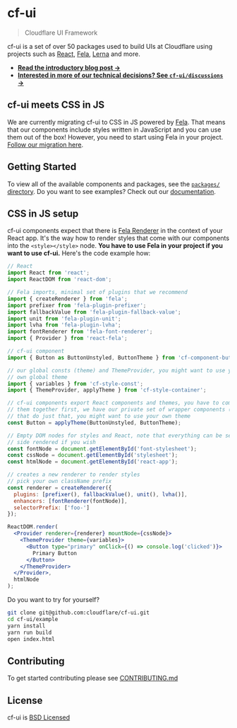 # cf-ui

> Cloudflare UI Framework

cf-ui is a set of over 50 packages used to build UIs at Cloudflare using
projects such as [React](https://facebook.github.io/react/),
[Fela](http://fela.js.org), [Lerna](https://lernajs.io) and more.

- **[Read the introductory blog post &rarr;](https://blog.cloudflare.com/cf-ui/)**
- **[Interested in more of our technical decisions? See `cf-ui/discussions` &rarr;](discussions)**

## cf-ui meets CSS in JS

We are currently migrating cf-ui to CSS in JS powered by [Fela](https://github.com/rofrischmann/fela). That means that our components include styles written in JavaScript and you can use them out of the box! However, you need to start using Fela in your project. [Follow our migration here](https://github.com/cloudflare/cf-ui/issues/100).

## Getting Started

To view all of the available components and packages, see the [`packages/` directory](packages). Do you want to see examples? Check out our [documentation](https://cloudflare.github.io/cf-ui/).

## CSS in JS setup

cf-ui components expect that there is [Fela Renderer](http://fela.js.org/docs/basics/Renderer.html) in the context of your React app. It's the way how to render styles that come with our components into the `<style></style>` node. **You have to use Fela in your project if you want to use cf-ui.** Here's the code example how:

```jsx
// React
import React from 'react';
import ReactDOM from 'react-dom';

// Fela imports, minimal set of plugins that we recommend
import { createRenderer } from 'fela';
import prefixer from 'fela-plugin-prefixer';
import fallbackValue from 'fela-plugin-fallback-value';
import unit from 'fela-plugin-unit';
import lvha from 'fela-plugin-lvha';
import fontRenderer from 'fela-font-renderer';
import { Provider } from 'react-fela';

// cf-ui component
import { Button as ButtonUnstyled, ButtonTheme } from 'cf-component-button';

// our global consts (theme) and ThemeProvider, you might want to use your
// own global theme
import { variables } from 'cf-style-const';
import { ThemeProvider, applyTheme } from 'cf-style-container';

// cf-ui components export React components and themes, you have to combine
// them together first, we have our private set of wrapper components (cf-ux)
// that do just that, you might want to use your own theme
const Button = applyTheme(ButtonUnstyled, ButtonTheme);

// Empty DOM nodes for styles and React, note that everything can be server
// side rendered if you wish
const fontNode = document.getElementById('font-stylesheet');
const cssNode = document.getElementById('stylesheet');
const htmlNode = document.getElementById('react-app');

// creates a new renderer to render styles
// pick your own className prefix
const renderer = createRenderer({
  plugins: [prefixer(), fallbackValue(), unit(), lvha()],
  enhancers: [fontRenderer(fontNode)],
  selectorPrefix: ['foo-']
});

ReactDOM.render(
  <Provider renderer={renderer} mountNode={cssNode}>
    <ThemeProvider theme={variables}>
      <Button type="primary" onClick={() => console.log('clicked')}>
        Primary Button
      </Button>
    </ThemeProvider>
  </Provider>,
  htmlNode
);

```

Do you want to try for yourself?

```sh
git clone git@github.com:cloudflare/cf-ui.git
cd cf-ui/example
yarn install
yarn run build
open index.html
```

## Contributing

To get started contributing please see [CONTRIBUTING.md](CONTRIBUTING.md)

## License

cf-ui is [BSD Licensed](LICENSE)
